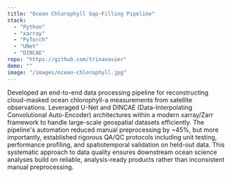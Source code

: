 ```yaml
---
title: "Ocean Chlorophyll Gap-Filling Pipeline"
stack:
  - "Python"
  - "xarray"
  - "PyTorch"
  - "UNet"
  - "DINCAE"
repo: "https://github.com/trinaxavier"
demo: ""
image: "/images/ocean-chlorophyll.jpg"
---
```


Developed an end-to-end data processing pipeline for reconstructing cloud-masked ocean chlorophyll-a measurements from satellite observations. Leveraged U-Net and DINCAE (Data-Interpolating Convolutional Auto-Encoder) architectures within a modern xarray/Zarr framework to handle large-scale geospatial datasets efficiently. The pipeline's automation reduced manual preprocessing by ~45%, but more importantly, established rigorous QA/QC protocols including unit testing, performance profiling, and spatiotemporal validation on held-out data. This systematic approach to data quality ensures downstream ocean science analyses build on reliable, analysis-ready products rather than inconsistent manual preprocessing.
